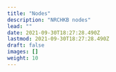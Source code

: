 ```yaml
---
title: "Nodes"
description: "NRCHKB nodes"
lead: ""
date: 2021-09-30T18:27:28.490Z
lastmod: 2021-09-30T18:27:28.490Z
draft: false
images: []
weight: 10
---
```

